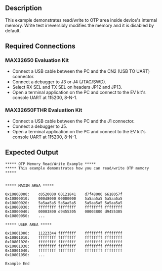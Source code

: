 ## Description

This example demonstrates read/write to OTP area inside device's internal memory. Write test irreversibly modifies the memory and it is disabled by default.

## Required Connections

### MAX32650 Evaluation Kit
-   Connect a USB cable between the PC and the CN2 (USB TO UART) connector.
-   Connect a debugger to J3 or J4 (JTAG/SWD).
-   Select RX SEL and TX SEL on headers JP12 and JP13.
-   Open a terminal application on the PC and connect to the EV kit's console UART at 115200, 8-N-1.

### MAX32650FTHR Evaluation Kit
-   Connect a USB cable between the PC and the J1 connector.
-   Connect a debugger to J5.
-   Open a terminal application on the PC and connect to the EV kit's console UART at 115200, 8-N-1.

## Expected Output

```
***** OTP Memory Read/Write Example *****
***** This example demonstrates how you can read/write OTP memory *****


***** MAXIM AREA *****

0x10800000:    c0520000 00121841    d7f48000 6618057f
0x10800010:    000d8000 00000000    5a5aa5a5 5a5aa5a5
0x10800020:    5a5aa5a5 5a5aa5a5    5a5aa5a5 5a5aa5a5
0x10800030:    ffffffff ffffffff    ffffffff ffffffff
0x10800040:    00003800 d9455305    00003800 d9455305
0x10800050:    ...

***** USER AREA *****

0x10801000:    11223344 ffffffff    ffffffff ffffffff
0x10801010:    ffffffff ffffffff    ffffffff ffffffff
0x10801020:    ffffffff ffffffff    ffffffff ffffffff
0x10801030:    ffffffff ffffffff    ffffffff ffffffff
0x10801040:    ffffffff ffffffff    ffffffff ffffffff
0x10801050:    ...

Example End
```